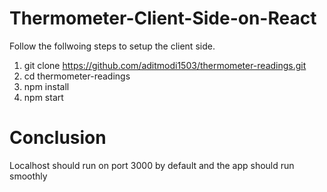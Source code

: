 # Thermometer-Client-Side-on-React

Follow the follwoing steps to setup the client side.

  1. git clone https://github.com/aditmodi1503/thermometer-readings.git
  2. cd thermometer-readings
  3. npm install
  4. npm start
 
# Conclusion
Localhost should run on port 3000 by default and the app should run smoothly
